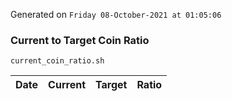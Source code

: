 Generated on `Friday 08-October-2021 at 01:05:06`

### Current to Target Coin Ratio
`current_coin_ratio.sh`

Date|Current|Target|Ratio
---|---|---|---
